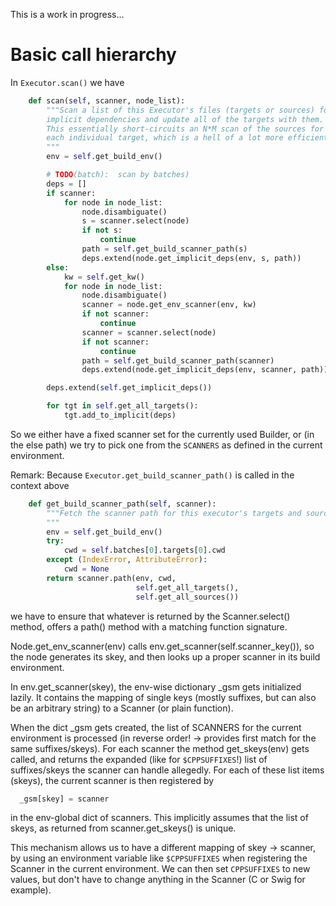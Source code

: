 This is a work in progress... 


# Basic call hierarchy

In `Executor.scan()` we have 


```python
    def scan(self, scanner, node_list):
        """Scan a list of this Executor's files (targets or sources) for
        implicit dependencies and update all of the targets with them.
        This essentially short-circuits an N*M scan of the sources for
        each individual target, which is a hell of a lot more efficient.
        """
        env = self.get_build_env()

        # TODO(batch):  scan by batches)
        deps = []
        if scanner:
            for node in node_list:
                node.disambiguate()
                s = scanner.select(node)
                if not s:
                    continue
                path = self.get_build_scanner_path(s)
                deps.extend(node.get_implicit_deps(env, s, path))
        else:
            kw = self.get_kw()
            for node in node_list:
                node.disambiguate()
                scanner = node.get_env_scanner(env, kw)
                if not scanner:
                    continue
                scanner = scanner.select(node)
                if not scanner:
                    continue
                path = self.get_build_scanner_path(scanner)
                deps.extend(node.get_implicit_deps(env, scanner, path))

        deps.extend(self.get_implicit_deps())

        for tgt in self.get_all_targets():
            tgt.add_to_implicit(deps)

```
So we either have a fixed scanner set for the currently used Builder, or (in the else path) we try to pick one from the `SCANNERS` as defined in the current environment. 

Remark: Because `Executor.get_build_scanner_path()` is called in the context above 


```python
    def get_build_scanner_path(self, scanner):
        """Fetch the scanner path for this executor's targets and sources.
        """
        env = self.get_build_env()
        try:
            cwd = self.batches[0].targets[0].cwd
        except (IndexError, AttributeError):
            cwd = None
        return scanner.path(env, cwd,
                            self.get_all_targets(),
                            self.get_all_sources())
```
we have to ensure that whatever is returned by the Scanner.select() method, offers a path() method with a matching function signature. 

Node.get_env_scanner(env) calls env.get_scanner(self.scanner_key()), so the node generates its skey, and then looks up a proper scanner in its build environment. 

In env.get_scanner(skey), the env-wise dictionary _gsm gets initialized lazily. It contains the mapping of single keys (mostly suffixes, but can also be an arbitrary string) to a Scanner (or plain function). 

When the dict _gsm gets created, the list of SCANNERS for the current environment is processed (in reverse order! -> provides first match for the same suffixes/skeys). For each scanner the method get_skeys(env) gets called, and returns the expanded (like for `$CPPSUFFIXES`!) list of suffixes/skeys the scanner can handle allegedly. For each of these list items (skeys), the current scanner is then registered by 


```python
  _gsm[skey] = scanner
```
in the env-global dict of scanners. This implicitly assumes that the list of skeys, as returned from scanner.get_skeys() is unique.  

This mechanism allows us to have a different mapping of skey -> scanner, by using an environment variable like `$CPPSUFFIXES` when registering the Scanner in the current environment. We can then set `CPPSUFFIXES` to new values, but don't have to change anything in the Scanner (C or Swig for example). 

